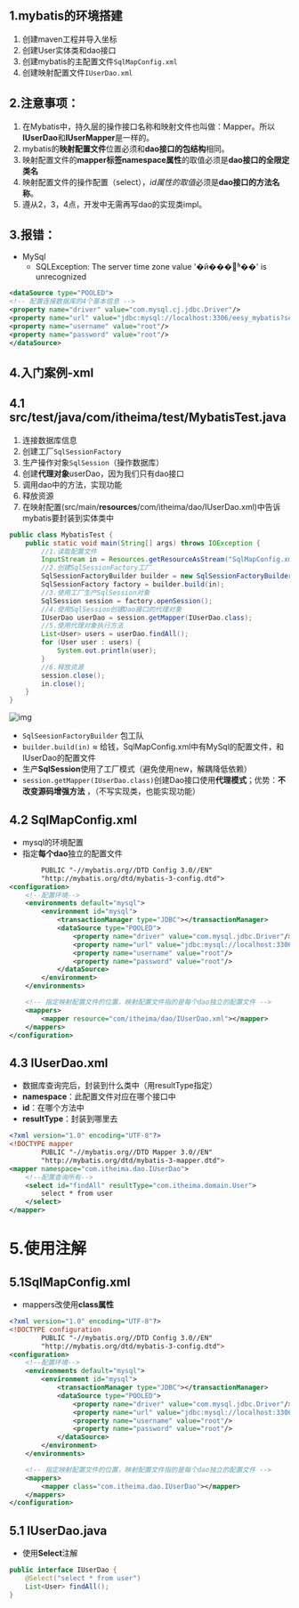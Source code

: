 ## 1.mybatis的环境搭建

1. 创建maven工程并导入坐标
2. 创建User实体类和dao接口
3. 创建mybatis的主配置文件`SqlMapConfig.xml` 
4. 创建映射配置文件`IUserDao.xml` 

## 2.注意事项：

1. 在Mybatis中，持久层的操作接口名称和映射文件也叫做：Mapper。所以**IUserDao**和**IUserMapper**是一样的。
2. mybatis的**映射配置文件**位置必须和**dao接口的包结构**相同。
3. 映射配置文件的**mapper标签namespace属性**的取值必须是**dao接口的全限定类名**
4. 映射配置文件的操作配置（select），*id属性的取值*必须是**dao接口的方法名称**。
5. 遵从2，3，4点，开发中无需再写dao的实现类impl。

## 3.报错：

* MySql
  * SQLException: The server time zone value '�й���׼ʱ��' is unrecognized

```xml
<dataSource type="POOLED">
<!-- 配置连接数据库的4个基本信息 -->
<property name="driver" value="com.mysql.cj.jdbc.Driver"/>
<property name="url" value="jdbc:mysql://localhost:3306/eesy_mybatis?serverTimezone=UTC"/>
<property name="username" value="root"/>
<property name="password" value="root"/>
</dataSource>
```

## 4.入门案例-xml

## 4.1 src/test/java/com/itheima/test/MybatisTest.java

1. 连接数据库信息
2. 创建工厂`SqlSessionFactory`
3. 生产操作对象`SqlSession`（操作数据库）
4. 创建**代理对象**userDao，因为我们只有dao接口
5. 调用dao中的方法，实现功能
6. 释放资源
7. 在映射配置(src/main/**resources**/com/itheima/dao/IUserDao.xml)中告诉mybatis要封装到实体类中

```java
public class MybatisTest {
    public static void main(String[] args) throws IOException {
        //1.读取配置文件
        InputStream in = Resources.getResourceAsStream("SqlMapConfig.xml");
        //2.创建SqlSessionFactory工厂
        SqlSessionFactoryBuilder builder = new SqlSessionFactoryBuilder();
        SqlSessionFactory factory = builder.build(in);
        //3.使用工厂生产SqlSession对象
        SqlSession session = factory.openSession();
        //4.使用SqlSession创建Dao接口的代理对象
        IUserDao userDao = session.getMapper(IUserDao.class);
        //5.使用代理对象执行方法
        List<User> users = userDao.findAll();
        for (User user : users) {
            System.out.println(user);
        }
        //6.释放资源
        session.close();
        in.close();
    }
}
```

![img](https://gblobscdn.gitbook.com/assets%2F-MHOVCUl47_HjsYQ0j1H%2F-MJIe7AoPHv1K2uRgL_X%2F-MJIn_8J45DS2vJHE9aW%2F入门案例的分析.png?alt=media&token=5bb724d4-1b98-4d73-b199-aee1a15a5009)

- `SqlSeesionFactoryBuilder` 包工队
- `builder.build(in)` ≈ 给钱，SqlMapConfig.xml中有MySql的配置文件，和IUserDao的配置文件
- 生产**SqlSession**使用了工厂模式（避免使用new，解耦降低依赖）
- `session.getMapper(IUserDao.class)`创建Dao接口使用**代理模式**；优势：**不改变源码增强方法** ，（不写实现类，也能实现功能）

## 4.2 SqlMapConfig.xml

- mysql的环境配置
- 指定**每个dao**独立的配置文件

```xml
        PUBLIC "-//mybatis.org//DTD Config 3.0//EN"
        "http://mybatis.org/dtd/mybatis-3-config.dtd">
<configuration>
    <!--配置环境-->
    <environments default="mysql">
        <environment id="mysql">
            <transactionManager type="JDBC"></transactionManager>
            <dataSource type="POOLED">
                <property name="driver" value="com.mysql.jdbc.Driver"/>
                <property name="url" value="jdbc:mysql://localhost:3306/eesy_mybatis"/>
                <property name="username" value="root"/>
                <property name="password" value="root"/>
            </dataSource>
        </environment>
    </environments>

    <!-- 指定映射配置文件的位置，映射配置文件指的是每个dao独立的配置文件 -->
    <mappers>
        <mapper resource="com/itheima/dao/IUserDao.xml"></mapper>
    </mappers>
</configuration>
```

## 4.3 IUserDao.xml

- 数据库查询完后，封装到什么类中（用resultType指定）
- **namespace**：此配置文件对应在哪个接口中
- **id**：在哪个方法中
- **resultType**：封装到哪里去

```xml
<?xml version="1.0" encoding="UTF-8"?>
<!DOCTYPE mapper
        PUBLIC "-//mybatis.org//DTD Mapper 3.0//EN"
        "http://mybatis.org/dtd/mybatis-3-mapper.dtd">
<mapper namespace="com.itheima.dao.IUserDao">
    <!--配置查询所有-->
    <select id="findAll" resultType="com.itheima.domain.User">
        select * from user
    </select>
</mapper>
```

# 5.使用注解

## 5.1SqlMapConfig.xml

- mappers改使用**class属性**

```xml
<?xml version="1.0" encoding="UTF-8"?>
<!DOCTYPE configuration
        PUBLIC "-//mybatis.org//DTD Config 3.0//EN"
        "http://mybatis.org/dtd/mybatis-3-config.dtd">
<configuration>
    <!--配置环境-->
    <environments default="mysql">
        <environment id="mysql">
            <transactionManager type="JDBC"></transactionManager>
            <dataSource type="POOLED">
                <property name="driver" value="com.mysql.jdbc.Driver"/>
                <property name="url" value="jdbc:mysql://localhost:3306/eesy_mybatis"/>
                <property name="username" value="root"/>
                <property name="password" value="root"/>
            </dataSource>
        </environment>
    </environments>

    <!-- 指定映射配置文件的位置，映射配置文件指的是每个dao独立的配置文件 -->
    <mappers>
        <mapper class="com.itheima.dao.IUserDao"></mapper>
    </mappers>
</configuration>
```

## 5.1 IUserDao.java

- 使用**Select**注解

```java
public interface IUserDao {
    @Select("select * from user")
    List<User> findAll();
}
```


